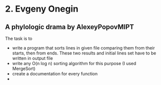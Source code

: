 # 2. Evgeny Onegin
## A phylologic drama by AlexeyPopovMIPT

The task is to 
- write a program that sorts lines in given file comparing them from their starts, then from ends. These two results and initial lines set have to be written in output file
- write any O(n log n) sorting algorithm for this purpose (I used MergeSort)
- create a documentation for every function
- 
